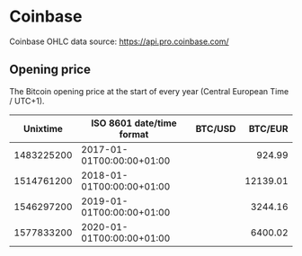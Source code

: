 # Coinbase
Coinbase OHLC data source: https://api.pro.coinbase.com/

## Opening price
The Bitcoin opening price at the start of every year (Central European Time / UTC+1).

| Unixtime   | ISO 8601 date/time format | BTC/USD   | BTC/EUR   |
|------------|---------------------------|----------:|----------:|
| 1483225200 | 2017-01-01T00:00:00+01:00 |           |    924.99 |
| 1514761200 | 2018-01-01T00:00:00+01:00 |           |  12139.01 |
| 1546297200 | 2019-01-01T00:00:00+01:00 |           |   3244.16 |
| 1577833200 | 2020-01-01T00:00:00+01:00 |           |   6400.02 |
